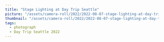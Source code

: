 ```yaml
---
title: "Stage Lighting at Day Trip Seattle"
picture: "/assets/camera-roll/2022/2022-08-07-stage-lighting-at-day-trip-seattle/20220808_035924313_iOS.jpg"
thumbnail: "/assets/camera-roll/2022/2022-08-07-stage-lighting-at-day-trip-seattle/20220808_035924313_iOS-thumbnail.jpg"
tags:
  - photograph
  - Day Trip Seattle 2022
---
```



